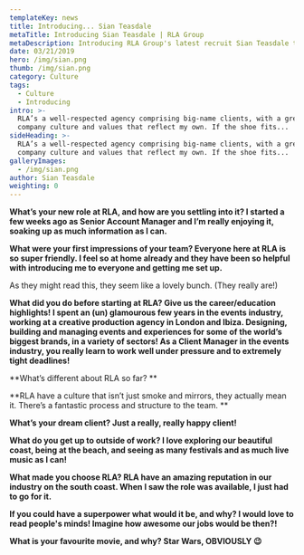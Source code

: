 ```yaml
---
templateKey: news
title: Introducing... Sian Teasdale
metaTitle: Introducing Sian Teasdale | RLA Group
metaDescription: Introducing RLA Group's latest recruit Sian Teasdale to the world.
date: 03/21/2019
hero: /img/sian.png
thumb: /img/sian.png
category: Culture
tags:
  - Culture
  - Introducing
intro: >-
  RLA’s a well-respected agency comprising big-name clients, with a great
  company culture and values that reflect my own. If the shoe fits... 
sideHeading: >-
  RLA’s a well-respected agency comprising big-name clients, with a great
  company culture and values that reflect my own. If the shoe fits... 
galleryImages:
  - /img/sian.png
author: Sian Teasdale
weighting: 0
---
```

**What’s your new role at RLA, and how are you settling into it? 
I started a few weeks ago as Senior Account Manager and I’m really enjoying it, soaking up as much information as I can.**



**What were your first impressions of your team? 
Everyone here at RLA is so super friendly. I feel so at home already and they have been so helpful with introducing me to everyone and getting me set up.**

As they might read this, they seem like a lovely bunch. (They really are!)

**What did you do before starting at RLA? Give us the career/education highlights! 
I spent an (un) glamourous few years in the events industry, working at a creative production agency in London and Ibiza. Designing, building and managing events and experiences for some of the world’s biggest brands, in a variety of sectors! As a Client Manager in the events industry, you really learn to work well under pressure and to extremely tight deadlines!**

**What’s different about RLA so far? **

**RLA have a culture that isn’t just smoke and mirrors, they actually mean it. There’s a fantastic process and structure to the team.
**

**What’s your dream client? 
Just a really, really happy client!**

**What do you get up to outside of work? 
I love exploring our beautiful coast, being at the beach, and seeing as many festivals and as much live music as I can!**

**What made you choose RLA?
RLA have an amazing reputation in our industry on the south coast. When I saw the role was available, I just had to go for it.**

**If you could have a superpower what would it be, and why?
I would love to read people's minds! Imagine how awesome our jobs would be then?!**

**What is your favourite movie, and why? 
Star Wars, OBVIOUSLY 😉**
